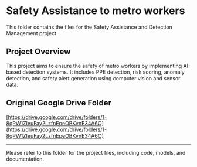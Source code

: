 # Safety Assistance  to metro workers

This folder contains the files for the Safety Assistance and Detection Management project.

## Project Overview

This project aims to ensure the safety of metro workers by implementing AI-based detection systems. It includes PPE detection, risk scoring, anomaly detection, and safety alert generation using computer vision and sensor data.

## Original Google Drive Folder

[https://drive.google.com/drive/folders/1-8qPW1ZIeuFay2LzfnEpeOBKvnE34A6O](https://drive.google.com/drive/folders/1-8qPW1ZIeuFay2LzfnEpeOBKvnE34A6O)

---

Please refer to this folder for the project files, including code, models, and documentation.
